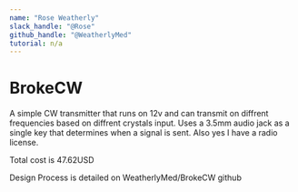 ```yaml
---
name: "Rose Weatherly"
slack_handle: "@Rose"
github_handle: "@WeatherlyMed"
tutorial: n/a
---
```


# BrokeCW

<!-- Describe your board in 2-3 sentences. What are you making? What will it do? -->
A simple CW transmitter that runs on 12v and can transmit on diffrent frequencies based on diffrent crystals input. Uses a 3.5mm audio jack as a single key that determines when a signal is sent. Also yes I have a radio license. 
<!-- How much is it going to cost? -->
Total cost is 47.62USD
<!-- Tell us a little bit about your design process. What were some challenges? What helped? ***Totally optional*** -->
Design Process is detailed on WeatherlyMed/BrokeCW github
